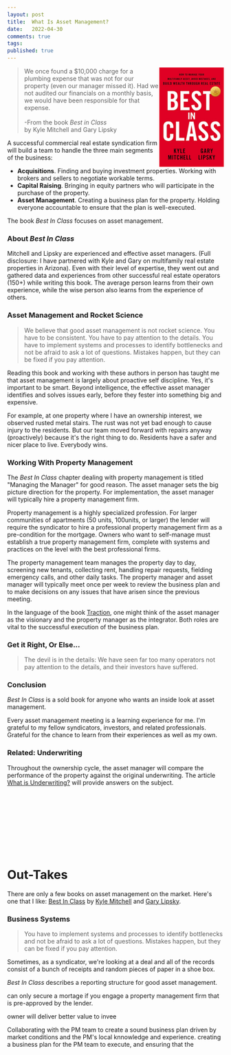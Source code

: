 ```yaml
---
layout: post
title:  What Is Asset Management?
date:   2022-04-30
comments: true
tags: 
published: true
---
```

  
<img src="/images/best_in_class.jpg" align="right" width="150" padding="20" alt="Best In Class" title="Best In Class" />

<blockquote>
We once found a $10,000 charge for a plumbing expense that was not for our property (even our manager missed it). Had we not audited our financials on a monthly basis, we would have been responsible for that expense.
<br/><br/>
-From the book <i>Best in Class</i><br/>
by Kyle Mitchell and Gary Lipsky
</blockquote>

A successful commercial real estate syndication firm will build a team to handle the three main segments of the business:

* **Acquisitions**. Finding and buying investment properties. Working with brokers and sellers to negotiate workable terms.
* **Capital Raising**. Bringing in equity partners who will participate in the purchase of the property. 
* **Asset Management**. Creating a business plan for the property. Holding everyone accountable to ensure that the plan is well-executed.

The book _Best In Class_ focuses on asset management. 

<!--more-->

### About _Best In Class_

Mitchell and Lipsky are experienced and effective asset managers. (Full disclosure: I have partnered with Kyle and Gary on multifamily real estate properties in Arizona). Even with their level of expertise, they went out and gathered data and experiences from other successful real estate operators (150+) while writing this book. The average person learns from their own experience, while the wise person also learns from the experience of others.

### Asset Management and Rocket Science

<blockquote>
We believe that good asset management is not rocket science. You have to be consistent. You have to pay attention to the details. You have to implement systems and processes to identify bottlenecks and not be afraid to ask a lot of questions. Mistakes happen, but they can be fixed if you pay attention.
</blockquote>

Reading this book and working with these authors in person has taught me that asset management is largely about proactive self discipline. Yes, it's important to be smart. Beyond intelligence, the effective asset manager identifies and solves issues early, before they fester into something big and expensive.

For example, at one property where I have an ownership interest, we observed rusted metal stairs. The rust was not yet bad enough to cause injury to the residents. But our team moved forward with repairs anyway (proactively) because it's the right thing to do. Residents have a safer and nicer place to live. Everybody wins.

### Working With Property Management

The _Best In Class_ chapter dealing with property management is titled "Managing the Manager" for good reason. The asset manager sets the big picture direction for the property. For implementation, the asset manager will typically hire a property management firm.

Property management is a highly specialized profession. For larger communities of apartments (50 units, 100units, or larger) the lender will require the syndicator to hire a professional property management firm as a pre-condition for the mortgage. Owners who want to self-manage must establish a true property management firm, complete with systems and practices on the level with the best professional firms.

The property management team manages the property day to day, screening new tenants, collecting rent, handling repair requests, fielding emergency calls, and other daily tasks. The property manager and asset manager will typically meet once per week to review the business plan and to make decisions on any issues that have arisen since the previous meeting.

In the language of the book [Traction](/blog/2021/02/15/traction-entrepreneurial-operating-system-eos/), one might think of the asset manager as the visionary and the property manager as the integrator. Both roles are vital to the successful execution of the business plan.



### Get it Right, Or Else...

<blockquote>
The devil is in the details: We have seen far too many operators not pay attention to the details, and their investors  have suffered.
</blockquote>



### Conclusion

_Best In Class_ is a sold book for anyone who wants an inside look at asset management. 

Every asset management meeting is a learning experience for me. I'm grateful to my fellow syndicators, investors, and related professionals. Grateful for the chance to learn from their experiences as well as my own.


### Related: Underwriting

Throughout the ownership cycle, the asset manager will compare the performance of the property against the original underwriting. The article [What is Underwriting?](/blog/2022/01/31/what-is-underwriting/) will provide answers on the subject.



<br/>&nbsp;
<br/>&nbsp;
<br/>&nbsp;
<br/>&nbsp;
<br/>&nbsp;
<br/>&nbsp;
<br/>&nbsp;
# Out-Takes

There are only a few books on asset management on the market. Here's one that I like: <a href="https://www.amazon.com/Best-Class-Multifamily-Mistakes-through-ebook/dp/B096YS1HYX/ref=tmm_kin_swatch_0?_encoding=UTF8&qid=1651193114&sr=8-1">Best In Class</a> by <a href="">Kyle Mitchell</a> and <a href="">Gary Lipsky</a>.


### Business Systems

<blockquote>
You have to implement systems and processes to identify bottlenecks and not be afraid to ask a lot of questions. Mistakes happen, but they can be fixed if you pay attention.
</blockquote>

Sometimes, as a syndicator, we're looking at a deal and all of the records consist of a bunch of receipts and random pieces of paper in a shoe box.


_Best In Class_ describes a reporting structure for good asset management.




can only secure a mortage if you engage a property management firm that is pre-approved by the lender.

owner will deliver better value to invee


Collaborating with the PM team to create a sound business plan driven by market conditions and the PM's local knnowledge and experience.  creating a business plan for the PM team to execute, and ensuring that the 
